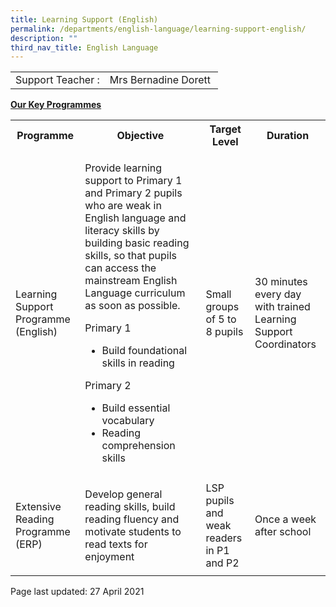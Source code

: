 ```yaml
---
title: Learning Support (English)
permalink: /departments/english-language/learning-support-english/
description: ""
third_nav_title: English Language
---
```


<table style="margin-left: auto; margin-right: auto;">
<tbody>
<tr>
<td>Support Teacher :</td>
<td style="text-align: center;">Mrs Bernadine Dorett&nbsp;</td>
</tr>
</tbody>
</table>
<p><strong><u>Our Key Programmes</u></strong></p>
<table>
<tbody>
<tr>
<th style="width: 117.594px;">Programme</th>
<th style="width: 333.828px;">Objective</th>
<th style="width: 86.1875px;">Target Level</th>
<th style="width: 138.391px;">Duration</th>
</tr>
<tr>
<td style="width: 117.594px;">Learning Support Programme (English)</td>
<td style="width: 333.828px;">
<p>Provide learning support to Primary 1 and Primary 2 pupils who are weak in English language and literacy skills by building basic reading skills, so that pupils can access the mainstream English Language curriculum as soon as possible.</p>
<p>Primary 1</p>
<ul>
<li>Build foundational skills in reading</li>
</ul>
<p>Primary 2</p>
<div>
<ul>
<li>Build essential vocabulary</li>
<li>Reading comprehension skills</li>
</ul>
</div>
</td>
<td style="width: 86.1875px;">Small groups of 5 to 8 pupils</td>
<td style="width: 138.391px;">30 minutes every day with trained Learning Support Coordinators</td>
</tr>
<tr>
<td style="width: 117.594px;">Extensive Reading Programme (ERP)</td>
<td style="width: 333.828px;">
<p>Develop general reading skills, build reading fluency and motivate students to read texts for enjoyment</p>
</td>
<td style="width: 86.1875px;">LSP pupils and weak readers in P1 and P2</td>
<td style="width: 138.391px;">Once a week after school</td>
</tr>
</tbody>
</table>
<p>Page last updated: 27 April 2021</p>